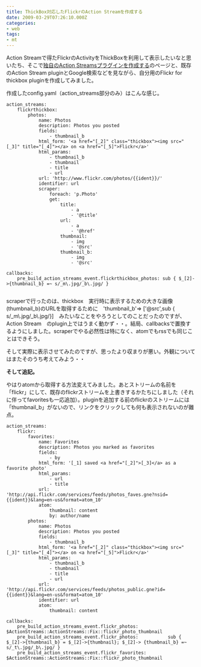 ```yaml
---
title: ThickBox対応したFlickrのAction Streamを作成する
date: 2009-03-29T07:26:10.000Z
categories:
- web
tags:
- mt
---
```

Action Streamで得たFlickrのActivityをThickBoxを利用して表示したいなと思いたち、そこで[独自のAction Streamsプラグインを作成する](http://www.movabletype.jp/documentation/actionstreams/building_action_streams_plugin.html)のページと、既存のAction Stream pluginとGoogle検索などを見ながら、自分用のFlickr for thickbox pluginを作成してみました。
<!-- more -->
作成したconfig.yaml（action_streams部分のみ）はこんな感じ。

```
action_streams:
    flickrthickbox:
        photos:
            name: Photos
            description: Photos you posted
            fields:
                - thumbnail_b
            html_form: '<a href="[_2]" class="thickbox"><img src="[_3]" title="[_4]"></a> on <a href="[_5]">Flickr</a>'
            html_params:
                - thumbnail_b
                - thumbnail
                - title
                - url
            url: 'http://www.flickr.com/photos/{{ident}}/'
            identifier: url
            scraper:
                foreach: 'p.Photo'
                get:
                    title:
                        - a
                        - '@title'
                    url:
                        - a
                        - '@href'
                    thumbnail:
                        - img
                        - '@src'
                    thumbnail_b:
                        - img
                        - '@src'

callbacks:
    pre_build_action_streams_event.flickrthickbox_photos: sub { $_[2]->{thumbnail_b} =~ s/_m\.jpg/_b\.jpg/ }


```

scraperで行ったのは、thickbox　実行時に表示するための大きな画像(thumbnail\_b)のURLを取得するために　'thumbnail\_b'=> \['@src',sub { s/\_m\\.jpg/\_b\\.jpg/}\]　みたいなことをやろうとしてのことだったのですが、Action Stream　のplugin上ではうまく動かず・・。結局、callbacksで置換するようにしました。scraperでやる必然性は特になく、atomでもrssでも同じことはできそう。

そして実際に表示させてみたのですが、思ったより収まりが悪い。外観についてはまたそのうち考えてみよう・・

**そして追記。**

やはりatomから取得する方法変えてみました。あとストリームの名前を「flickr」にして、既存のflickrストリームを上書きするかたちにしました（それに伴ってfavoritesも一応追加）。pluginを追加する前のflickrのストリームには「thumbnail_b」がないので、リンクをクリックしても何も表示されないのが難点。

```
action_streams:
    flickr:
        favorites:
            name: Favorites
            description: Photos you marked as favorites
            fields:
                - by
            html_form: '[_1] saved <a href="[_2]">[_3]</a> as a favorite photo'
            html_params:
                - url
                - title
            url: 'http://api.flickr.com/services/feeds/photos_faves.gne?nsid={{ident}}&lang=en-us&format=atom_10'
            atom:
                thumbnail: content
                by: author/name
        photos:
            name: Photos
            description: Photos you posted
            fields:
                - thumbnail_b
            html_form: '<a href="[_2]" class="thickbox"><img src="[_3]" title="[_4]"></a> on <a href="[_5]">Flickr</a>'
            html_params:
                - thumbnail_b
                - thumbnail
                - title
                - url
            url: 'http://api.flickr.com/services/feeds/photos_public.gne?id={{ident}}&lang=en-us&format=atom_10'
            identifier: url
            atom:
                thumbnail: content

callbacks:
    pre_build_action_streams_event.flickr_photos:           $ActionStreams::ActionStreams::Fix::flickr_photo_thumbnail
    pre_build_action_streams_event.flickr_photos:           sub { $_[2]->{thumbnail_b} = $_[2]->{thumbnail}; $_[2]-> {thumbnail_b} =~ s/_t\.jpg/_b\.jpg/ }
    pre_build_action_streams_event.flickr_favorites:        $ActionStreams::ActionStreams::Fix::flickr_photo_thumbnail

```